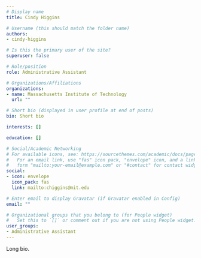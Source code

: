 ```yaml
---
# Display name
title: Cindy Higgins

# Username (this should match the folder name)
authors:
- cindy-higgins

# Is this the primary user of the site?
superuser: false

# Role/position
role: Administrative Assistant

# Organizations/Affiliations
organizations:
- name: Massachusetts Institute of Technology
  url: ""

# Short bio (displayed in user profile at end of posts)
bio: Short bio

interests: []

education: []

# Social/Academic Networking
# For available icons, see: https://sourcethemes.com/academic/docs/page-builder/#icons
#   For an email link, use "fas" icon pack, "envelope" icon, and a link in the
#   form "mailto:your-email@example.com" or "#contact" for contact widget.
social:
- icon: envelope
  icon_pack: fas
  link: mailto:chiggins@mit.edu

# Enter email to display Gravatar (if Gravatar enabled in Config)
email: ""

# Organizational groups that you belong to (for People widget)
#   Set this to `[]` or comment out if you are not using People widget.
user_groups:
- Administrative Assistant
---
```


Long bio.
